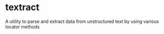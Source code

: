 # textract
A utility to parse and extract data from unstructured text by using various locator methods
